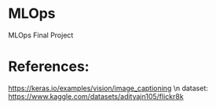 # MLOps
MLOps Final Project


# References:
https://keras.io/examples/vision/image_captioning \n
dataset: https://www.kaggle.com/datasets/adityajn105/flickr8k
